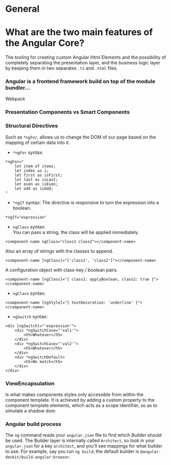 # General


# What are the two main features of the Angular Core?
The tooling for creating custom Angular Html Elements and the 
possibility of completely separating the presentation layer, and the business
logic layer by keeping them in two separates `.ts` and `.html` files.

### Angular is a frontend framework build on top of the module bundler...
Webpack

### Presentation Components vs Smart Components

### Structural Directives
Such as `*ngFor`, allows us to change the DOM of our page based on the
mapping of certain data into it.

* `*ngFor` syntax:  
```angular2html
*ngFor="
    let item of items;
    let index as i;
    let first as isFirst;
    let last as isLast;
    let even as isEven;
    let odd as isOdd;
"
```

* `*ngIf` syntax:
The directive is responsive to turn the expression into a boolean.  
```angular2html
*ngIf="expression"
```

* `ngClass` syntax:  
You can pass a string, the class will be applied immediately.
```angular2html
<component-name ngClass="class1 class2"></component-name>
```
Also an array of strings with the classes to append.
```angular2html
<component-name [ngClass]="['class1', 'class2']"></component-name>
```
A configuration object with class-key / boolean pairs.
```angular2html
<component-name [ngClass]="{ class1: applyBoolean, class2: true }"></component-name>
```
* `ngClass` syntax:
```angular2html
<component-name [ngStyle]="{ textDecoration: 'underline' }"></component-name>
```  

* `ngSwitch` syntax:  
```angular2html
<div [ngSwitch]="'expression'">
    <div *ngSwitchCase="'val1'">
        <h5>Whatever</h5>
    </div>
    <div *ngSwitchCase="'val2'">
        <h5>Whatever</h5>
    </div>
    <div *ngSwitchDefault>
        <h5>No match</h5>
    </div>
</div>
```  

### ViewEncapsulation
Is what makes components styles only accessible from within the component
template. It is achieved by adding a custom property to the component 
template elements, which acts as a scope identifier, so as to simulate a shadow dom. 

### Angular build process
The `ng` command reads your `angular.json` file to find which Builder should be used. The Builder layer is internally called `Architect`,
so look in your `angular.json` for a key `architect`, and you'll see mappings for what builder to use. For example, say you run `ng build`;
the default builder is `@angular-devkit/build-angular:browser`.
